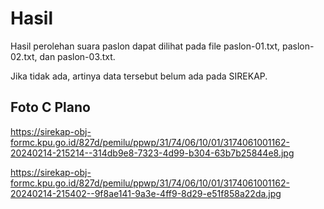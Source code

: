 # Hasil

Hasil perolehan suara paslon dapat dilihat pada file paslon-01.txt, paslon-02.txt, dan paslon-03.txt.

Jika tidak ada, artinya data tersebut belum ada pada SIREKAP.

## Foto C Plano

https://sirekap-obj-formc.kpu.go.id/827d/pemilu/ppwp/31/74/06/10/01/3174061001162-20240214-215214--314db9e8-7323-4d99-b304-63b7b25844e8.jpg

https://sirekap-obj-formc.kpu.go.id/827d/pemilu/ppwp/31/74/06/10/01/3174061001162-20240214-215402--9f8ae141-9a3e-4ff9-8d29-e51f858a22da.jpg
